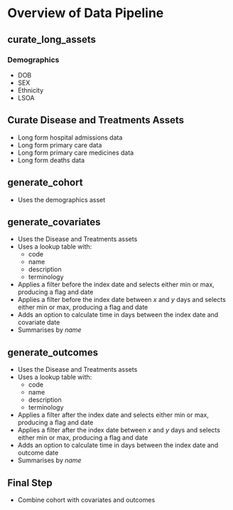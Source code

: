 # Overview of Data Pipeline

## curate_long_assets

### Demographics
- DOB  
- SEX  
- Ethnicity  
- LSOA  

## Curate Disease and Treatments Assets
- Long form hospital admissions data  
- Long form primary care data  
- Long form primary care medicines data  
- Long form deaths data  

## generate_cohort
- Uses the demographics asset  

## generate_covariates
- Uses the Disease and Treatments assets  
- Uses a lookup table with:
  - code  
  - name  
  - description  
  - terminology  
- Applies a filter before the index date and selects either min or max, producing a flag and date  
- Applies a filter before the index date between *x* and *y* days and selects either min or max, producing a flag and date  
- Adds an option to calculate time in days between the index date and covariate date  
- Summarises by *name*  

## generate_outcomes
- Uses the Disease and Treatments assets  
- Uses a lookup table with:
  - code  
  - name  
  - description  
  - terminology  
- Applies a filter after the index date and selects either min or max, producing a flag and date  
- Applies a filter after the index date between *x* and *y* days and selects either min or max, producing a flag and date  
- Adds an option to calculate time in days between the index date and outcome date  
- Summarises by *name*  

## Final Step
- Combine cohort with covariates and outcomes  
